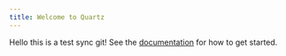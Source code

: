 ```yaml
---
title: Welcome to Quartz
---
```


Hello this is a test sync git!
See the [documentation](https://quartz.jzhao.xyz) for how to get started.

